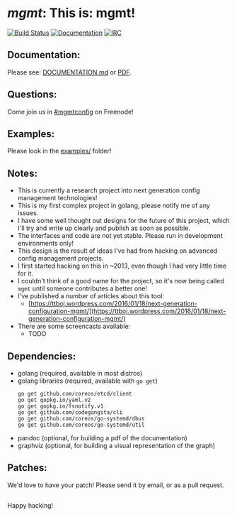# *mgmt*: This is: mgmt!

[![Build Status](https://secure.travis-ci.org/purpleidea/mgmt.png)](http://travis-ci.org/purpleidea/mgmt)
[![Documentation](https://img.shields.io/docs/markdown.png)](DOCUMENTATION.md)
[![IRC](https://img.shields.io/irc/%23mgmtconfig.png)](https://webchat.freenode.net/?channels=#mgmtconfig)

## Documentation:
Please see: [DOCUMENTATION.md](DOCUMENTATION.md) or [PDF](https://pdfdoc-purpleidea.rhcloud.com/pdf/https://github.com/purpleidea/mgmt/blob/master/DOCUMENTATION.md).

## Questions:
Come join us in [#mgmtconfig](https://webchat.freenode.net/?channels=#mgmtconfig) on Freenode!

## Examples:
Please look in the [examples/](examples/) folder!

## Notes:
* This is currently a research project into next generation config management technologies!
* This is my first complex project in golang, please notify me of any issues.
* I have some well thought out designs for the future of this project, which I'll try and write up clearly and publish as soon as possible.
* The interfaces and code are not yet stable. Please run in development environments only!
* This design is the result of ideas I've had from hacking on advanced config management projects.
* I first started hacking on this in ~2013, even though I had very little time for it.
* I couldn't think of a good name for the project, so it's now being called `mgmt` until someone contributes a better one!
* I've published a number of articles about this tool:
  * [https://ttboj.wordpress.com/2016/01/18/next-generation-configuration-mgmt/](https://ttboj.wordpress.com/2016/01/18/next-generation-configuration-mgmt/)
* There are some screencasts available:
  * TODO

## Dependencies:
* golang (required, available in most distros)
* golang libraries (required, available with `go get`)
  ```
  go get github.com/coreos/etcd/client
  go get gopkg.in/yaml.v2
  go get gopkg.in/fsnotify.v1
  go get github.com/codegangsta/cli
  go get github.com/coreos/go-systemd/dbus
  go get github.com/coreos/go-systemd/util
  ```
* pandoc (optional, for building a pdf of the documentation)
* graphviz (optional, for building a visual representation of the graph)

## Patches:
We'd love to have your patch! Please send it by email, or as a pull request.

##

Happy hacking!
